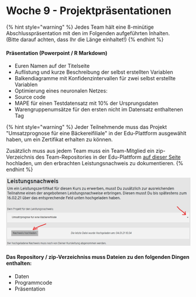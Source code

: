 # Woche 9 - Projektpräsentationen

{% hint style="warning" %}
Jedes Team hält eine 8-minütige Abschlusspräsentation mit den im Folgenden aufgeführten Inhalten.\
(Bitte darauf achten, dass Ihr die Länge einhaltet!)
{% endhint %}

#### Präsentation (Powerpoint / R Markdown)

* Euren Namen auf der Titelseite
* Auflistung und kurze Beschreibung der selbst erstellten Variablen
* Balkendiagramme mit Konfidenzintervallen für zwei selbst erstellte Variablen
* Optimierung eines neuronalen Netzes:
* Source code
* MAPE für einen Testdatensatz mit 10% der Ursprungsdaten
* Warengruppenumsätze für den ersten nicht im Datensatz enthaltenen Tag

{% hint style="warning" %}
Jeder Teilnehmende muss das Projekt "Umsatzprognose für eine Bäckereifiliale" in der Edu-Plattform ausgewählt haben, um ein Zertifikat erhalten zu können.

Zusätzlich muss aus jedem Team muss ein Team-Mitglied ein zip-Verzeichnis des Team-Repositories in der Edu-Plattform [auf dieser Seite ](https://edu.opencampus.sh/courses/148)hochladen, um den erbrachten Leistungsnachweis zu dokumentieren.
{% endhint %}

![Auswahl des Projektes und Hochladen des zip-Verzeichnises](<../.gitbook/assets/grafik (3).png>)

#### Das Repository / zip-Verzeichniss muss Dateien zu den folgenden Dingen enthalten:

* Daten
* Programmcode
* Präsentation
